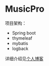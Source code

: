 # MusicPro
项目架构：
* Spring boot
* thymeleaf
* mybatis
* logback

详细介绍见[个人博客](https://baifenghe.github.io/blog/java/2017/12/22/%E5%8D%95%E9%A1%B5%E9%9D%A2%E5%BA%94%E7%94%A8%E5%AE%9E%E6%88%98.html)